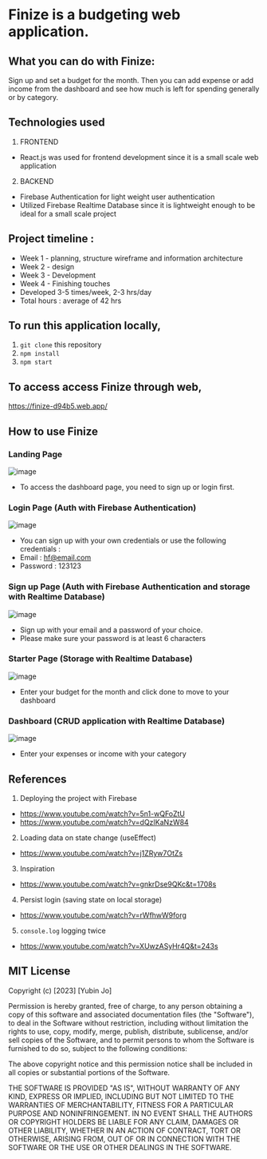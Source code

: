 # Finize is a budgeting web application.

## What you can do with Finize:
Sign up and set a budget for the month. Then you can add expense or add income from the dashboard and see how much is left for spending generally or by category.

## Technologies used
1. FRONTEND
- React.js was used for frontend development since it is a small scale web application
2. BACKEND
- Firebase Authentication for light weight user authentication
- Utilized Firebase Realtime Database since it is lightweight enough to be ideal for a small scale project


## Project timeline :
- Week 1 - planning, structure wireframe and information architecture
- Week 2 - design
- Week 3 - Development
- Week 4 - Finishing touches
- Developed 3-5 times/week, 2-3 hrs/day
- Total hours : average of 42 hrs

## To run this application locally,
1. `git clone` this repository
2. `npm install`
3. `npm start`

## To access access Finize through web,
https://finize-d94b5.web.app/

## How to use Finize

### Landing Page
![image](https://user-images.githubusercontent.com/95195467/222322762-3ede7ba3-60ff-47f5-a521-8c6320336a18.png)
- To access the dashboard page, you need to sign up or login first.

### Login Page (Auth with Firebase Authentication)
![image](https://user-images.githubusercontent.com/95195467/222322897-84161a9e-5aea-47bd-b78b-f06396192922.png)
- You can sign up with your own credentials or use the following credentials :
- Email : hf@email.com
- Password : 123123

### Sign up Page (Auth with Firebase Authentication and storage with Realtime Database)
![image](https://user-images.githubusercontent.com/95195467/222323007-03eceddb-d2de-4162-ac96-9e776f5631d2.png)
- Sign up with your email and a password of your choice.
- Please make sure your password is at least 6 characters

### Starter Page (Storage with Realtime Database)
![image](https://user-images.githubusercontent.com/95195467/222323105-14d02040-09f2-4a92-9c60-6a6733b5e994.png)
- Enter your budget for the month and click done to move to your dashboard

### Dashboard (CRUD application with Realtime Database)
![image](https://user-images.githubusercontent.com/95195467/222323268-c91f63aa-1be9-44c0-9838-6c995e3f17cf.png)
- Enter your expenses or income with your category

## References
1. Deploying the project with Firebase
- https://www.youtube.com/watch?v=5n1-wQFoZtU
- https://www.youtube.com/watch?v=dQzIKaNzW84
2. Loading data on state change (useEffect)
- https://www.youtube.com/watch?v=j1ZRyw7OtZs
3. Inspiration
- https://www.youtube.com/watch?v=gnkrDse9QKc&t=1708s
4. Persist login (saving state on local storage)
- https://www.youtube.com/watch?v=rWfhwW9forg
5. `console.log` logging twice
- https://www.youtube.com/watch?v=XUwzASyHr4Q&t=243s


## MIT License

Copyright (c) [2023] [Yubin Jo]

Permission is hereby granted, free of charge, to any person obtaining a copy
of this software and associated documentation files (the "Software"), to deal
in the Software without restriction, including without limitation the rights
to use, copy, modify, merge, publish, distribute, sublicense, and/or sell
copies of the Software, and to permit persons to whom the Software is
furnished to do so, subject to the following conditions:

The above copyright notice and this permission notice shall be included in all
copies or substantial portions of the Software.

THE SOFTWARE IS PROVIDED "AS IS", WITHOUT WARRANTY OF ANY KIND, EXPRESS OR
IMPLIED, INCLUDING BUT NOT LIMITED TO THE WARRANTIES OF MERCHANTABILITY,
FITNESS FOR A PARTICULAR PURPOSE AND NONINFRINGEMENT. IN NO EVENT SHALL THE
AUTHORS OR COPYRIGHT HOLDERS BE LIABLE FOR ANY CLAIM, DAMAGES OR OTHER
LIABILITY, WHETHER IN AN ACTION OF CONTRACT, TORT OR OTHERWISE, ARISING FROM,
OUT OF OR IN CONNECTION WITH THE SOFTWARE OR THE USE OR OTHER DEALINGS IN THE
SOFTWARE.
